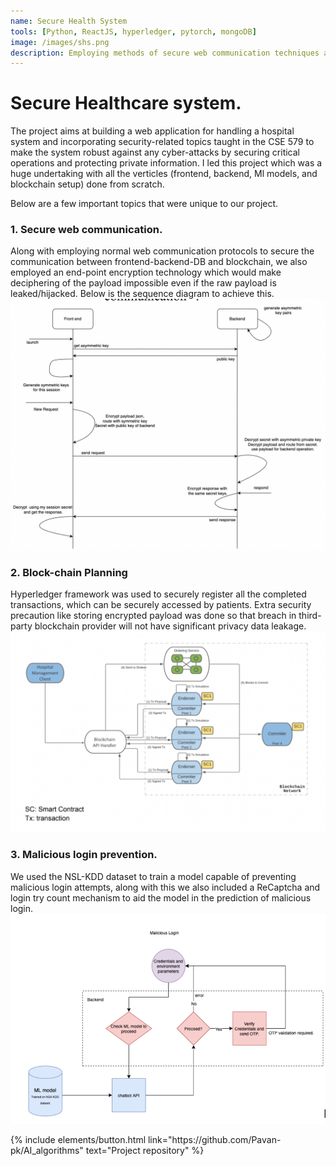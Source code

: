 ```yaml
---
name: Secure Health System
tools: [Python, ReactJS, hyperledger, pytorch, mongoDB]
image: /images/shs.png
description: Employing methods of secure web communication techniques along decentralized storage and ML techniques for fraud detection to build a secure healthcare online system.
---
```


# Secure Healthcare system.
The project aims at building a web application for handling a hospital system and incorporating security-related topics taught in the CSE 579 to make the system robust against any cyber-attacks by securing critical operations and protecting private information.
I led this project which was a huge undertaking with all the verticles (frontend, backend, Ml models, and blockchain setup) done from scratch.

Below are a few important topics that were unique to our project.

### 1. Secure web communication.<br>
Along with employing normal web communication protocols to secure the communication between frontend-backend-DB and blockchain, we also employed an end-point encryption technology which would make deciphering of the payload impossible even if the raw payload is leaked/hijacked.
Below is the sequence diagram to achieve this.
![preview](/images/end-point.png)


### 2. Block-chain Planning<br>
Hyperledger framework was used to securely register all the completed transactions, which can be securely accessed by patients.
Extra security precaution like storing encrypted payload was done so that breach in third-party blockchain provider will not have significant privacy data leakage.
![preview](/images/blockchain.png)

### 3. Malicious login prevention.<br>
We used the NSL-KDD dataset to train a model capable of preventing malicious login attempts, along with this we also included a ReCaptcha and login try count mechanism to aid the model in the prediction of malicious login.
![preview](/images/malicious.png)


<p class="text-center">
{% include elements/button.html link="https://github.com/Pavan-pk/AI_algorithms" text="Project repository" %}
</p>
